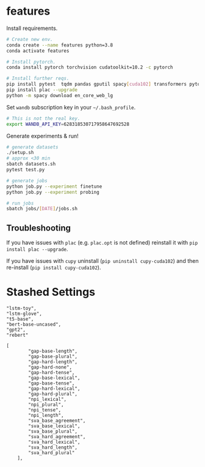 # features

Install requirements.

```bash
# Create new env.
conda create --name features python=3.8
conda activate features

# Install pytorch.
conda install pytorch torchvision cudatoolkit=10.2 -c pytorch

# Install further reqs.
pip install pytest  tqdm pandas gputil spacy[cuda102] transformers pytorch_lightning  pyinflect sklearn wandb nltk
pip install plac --upgrade
python -m spacy download en_core_web_lg
```

Set `wandb` subscription key in your `~/.bash_profile`.

```bash
# This is not the real key.
export WANDB_API_KEY=628318530717958647692528
```

Generate experiments & run!

```bash
# generate datasets
./setup.sh
# approx <30 min
sbatch datasets.sh
pytest test.py

# generate jobs
python job.py --experiment finetune
python job.py --experiment probing

# run jobs
sbatch jobs/[DATE]/jobs.sh
```

## Troubleshooting

If you have issues with `plac` (e.g. `plac.opt` is not defined) reinstall it with `pip install plac --upgrade`.

If you have issues with `cupy` uninstall (`pip uninstall cupy-cuda102`) and then re-install (`pip install cupy-cuda102`). 


# Stashed Settings

```
"lstm-toy",
"lstm-glove",
"t5-base",
"bert-base-uncased",
"gpt2",
"rebert"
```

```
[
        "gap-base-length",
        "gap-base-plural",
        "gap-hard-length",
        "gap-hard-none",
        "gap-hard-tense",
        "gap-base-lexical",
        "gap-base-tense",
        "gap-hard-lexical",
        "gap-hard-plural",
        "npi_lexical",
        "npi_plural",
        "npi_tense",
        "npi_length",
        "sva_base_agreement",
        "sva_base_lexical",
        "sva_base_plural",
        "sva_hard_agreement",
        "sva_hard_lexical",
        "sva_hard_length",
        "sva_hard_plural"
    ],
```